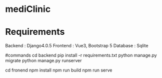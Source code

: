 # mediClinic
# Requirements
Backend : Django4.0.5
Frontend : Vue3, Bootstrap 5
Database : Sqlite

#commands
cd backend
pip install -r requirements.txt
python manage.py migrate
python manage.py runserver

cd fronend
npm install
npm run build
npm run serve

